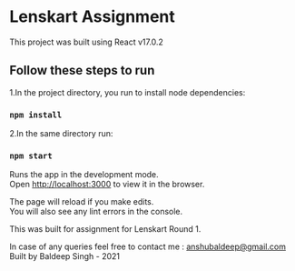 # Lenskart Assignment

This project was built using React v17.0.2

## Follow these steps to run

1.In the project directory, you run to install node dependencies:

### `npm install`

2.In the same directory run:

### `npm start`

Runs the app in the development mode.\
Open [http://localhost:3000](http://localhost:3000) to view it in the browser.

The page will reload if you make edits.\
You will also see any lint errors in the console.

This was built for assignment for Lenskart Round 1.

In case of any queries feel free to contact me : [anshubaldeep@gmail.com](mailto:anshubaldeep@gmail.com) \
Built by Baldeep Singh - 2021
